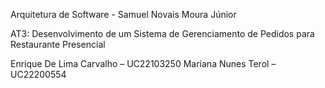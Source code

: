 Arquitetura de Software - Samuel Novais Moura Júnior

AT3: Desenvolvimento de um Sistema de Gerenciamento de Pedidos para Restaurante Presencial

Enrique De Lima Carvalho – UC22103250
Mariana Nunes Terol – UC22200554
